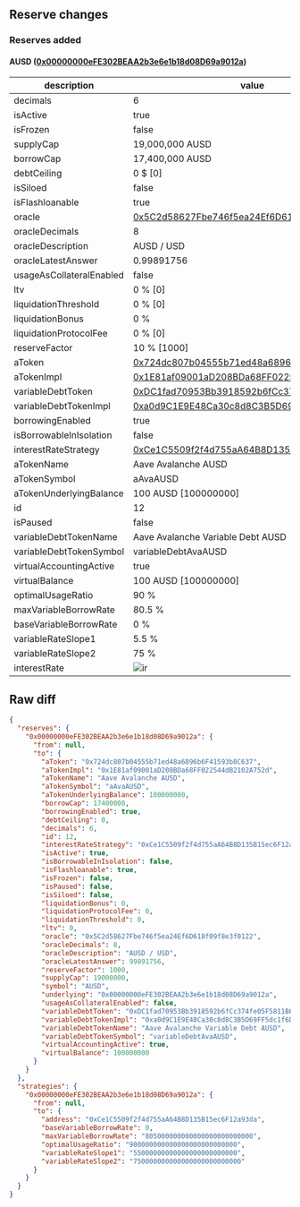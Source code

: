 ## Reserve changes

### Reserves added

#### AUSD ([0x00000000eFE302BEAA2b3e6e1b18d08D69a9012a](https://snowtrace.io/address/0x00000000eFE302BEAA2b3e6e1b18d08D69a9012a))

| description | value |
| --- | --- |
| decimals | 6 |
| isActive | true |
| isFrozen | false |
| supplyCap | 19,000,000 AUSD |
| borrowCap | 17,400,000 AUSD |
| debtCeiling | 0 $ [0] |
| isSiloed | false |
| isFlashloanable | true |
| oracle | [0x5C2d58627Fbe746f5ea24Ef6D618f09f8e3f0122](https://snowtrace.io/address/0x5C2d58627Fbe746f5ea24Ef6D618f09f8e3f0122) |
| oracleDecimals | 8 |
| oracleDescription | AUSD / USD |
| oracleLatestAnswer | 0.99891756 |
| usageAsCollateralEnabled | false |
| ltv | 0 % [0] |
| liquidationThreshold | 0 % [0] |
| liquidationBonus | 0 % |
| liquidationProtocolFee | 0 % [0] |
| reserveFactor | 10 % [1000] |
| aToken | [0x724dc807b04555b71ed48a6896b6F41593b8C637](https://snowtrace.io/address/0x724dc807b04555b71ed48a6896b6F41593b8C637) |
| aTokenImpl | [0x1E81af09001aD208BDa68FF022544dB2102A752d](https://snowtrace.io/address/0x1E81af09001aD208BDa68FF022544dB2102A752d) |
| variableDebtToken | [0xDC1fad70953Bb3918592b6fCc374fe05F5811B6a](https://snowtrace.io/address/0xDC1fad70953Bb3918592b6fCc374fe05F5811B6a) |
| variableDebtTokenImpl | [0xa0d9C1E9E48Ca30c8d8C3B5D69FF5dc1f6DFfC24](https://snowtrace.io/address/0xa0d9C1E9E48Ca30c8d8C3B5D69FF5dc1f6DFfC24) |
| borrowingEnabled | true |
| isBorrowableInIsolation | false |
| interestRateStrategy | [0xCe1C5509f2f4d755aA64B8D135B15ec6F12a93da](https://snowtrace.io/address/0xCe1C5509f2f4d755aA64B8D135B15ec6F12a93da) |
| aTokenName | Aave Avalanche AUSD |
| aTokenSymbol | aAvaAUSD |
| aTokenUnderlyingBalance | 100 AUSD [100000000] |
| id | 12 |
| isPaused | false |
| variableDebtTokenName | Aave Avalanche Variable Debt AUSD |
| variableDebtTokenSymbol | variableDebtAvaAUSD |
| virtualAccountingActive | true |
| virtualBalance | 100 AUSD [100000000] |
| optimalUsageRatio | 90 % |
| maxVariableBorrowRate | 80.5 % |
| baseVariableBorrowRate | 0 % |
| variableRateSlope1 | 5.5 % |
| variableRateSlope2 | 75 % |
| interestRate | ![ir](https://dash.onaave.com/api/static?variableRateSlope1=55000000000000000000000000&variableRateSlope2=750000000000000000000000000&optimalUsageRatio=900000000000000000000000000&baseVariableBorrowRate=0&maxVariableBorrowRate=805000000000000000000000000) |


## Raw diff

```json
{
  "reserves": {
    "0x00000000eFE302BEAA2b3e6e1b18d08D69a9012a": {
      "from": null,
      "to": {
        "aToken": "0x724dc807b04555b71ed48a6896b6F41593b8C637",
        "aTokenImpl": "0x1E81af09001aD208BDa68FF022544dB2102A752d",
        "aTokenName": "Aave Avalanche AUSD",
        "aTokenSymbol": "aAvaAUSD",
        "aTokenUnderlyingBalance": 100000000,
        "borrowCap": 17400000,
        "borrowingEnabled": true,
        "debtCeiling": 0,
        "decimals": 6,
        "id": 12,
        "interestRateStrategy": "0xCe1C5509f2f4d755aA64B8D135B15ec6F12a93da",
        "isActive": true,
        "isBorrowableInIsolation": false,
        "isFlashloanable": true,
        "isFrozen": false,
        "isPaused": false,
        "isSiloed": false,
        "liquidationBonus": 0,
        "liquidationProtocolFee": 0,
        "liquidationThreshold": 0,
        "ltv": 0,
        "oracle": "0x5C2d58627Fbe746f5ea24Ef6D618f09f8e3f0122",
        "oracleDecimals": 8,
        "oracleDescription": "AUSD / USD",
        "oracleLatestAnswer": 99891756,
        "reserveFactor": 1000,
        "supplyCap": 19000000,
        "symbol": "AUSD",
        "underlying": "0x00000000eFE302BEAA2b3e6e1b18d08D69a9012a",
        "usageAsCollateralEnabled": false,
        "variableDebtToken": "0xDC1fad70953Bb3918592b6fCc374fe05F5811B6a",
        "variableDebtTokenImpl": "0xa0d9C1E9E48Ca30c8d8C3B5D69FF5dc1f6DFfC24",
        "variableDebtTokenName": "Aave Avalanche Variable Debt AUSD",
        "variableDebtTokenSymbol": "variableDebtAvaAUSD",
        "virtualAccountingActive": true,
        "virtualBalance": 100000000
      }
    }
  },
  "strategies": {
    "0x00000000eFE302BEAA2b3e6e1b18d08D69a9012a": {
      "from": null,
      "to": {
        "address": "0xCe1C5509f2f4d755aA64B8D135B15ec6F12a93da",
        "baseVariableBorrowRate": 0,
        "maxVariableBorrowRate": "805000000000000000000000000",
        "optimalUsageRatio": "900000000000000000000000000",
        "variableRateSlope1": "55000000000000000000000000",
        "variableRateSlope2": "750000000000000000000000000"
      }
    }
  }
}
```